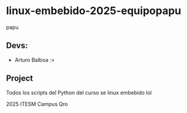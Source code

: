 # linux-embebido-2025-equipopapu
papu


## Devs:
- Arturo Balboa :>

## Project 
Todos los scripts del Python del curso se linux embebido lol


2025 ITESM Campus Qro
